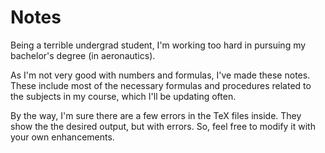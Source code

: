 Notes
=====
Being a terrible undergrad student, I'm working too hard in pursuing my bachelor's degree (in aeronautics).

As I'm not very good with numbers and formulas, I've made these notes. These include most of the necessary formulas and procedures related to the subjects in my course, which I'll be updating often.

By the way, I'm sure there are a few errors in the TeX files inside. They show the the desired output, but with errors. So, feel free to modify it with your own enhancements.

